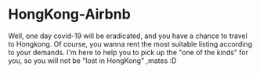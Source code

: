 # HongKong-Airbnb
Well, one day covid-19 will be eradicated, and you have a chance to travel to Hongkong. Of course,  you wanna rent the most suitable listing according to your demands.
I'm here to help you to pick up the "one of the kinds" for you, so you will not be "lost in HongKong" ,mates :D 
